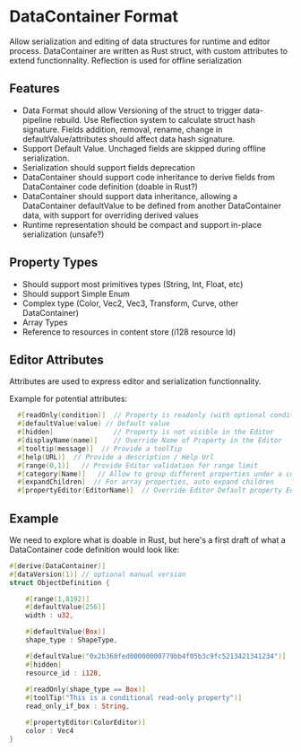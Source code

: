 # DataContainer Format

Allow serialization and editing of data structures for runtime and editor process.
DataContainer are written as Rust struct, with custom attributes to extend functionnality.
Reflection is used for offline serialization

## Features 

* Data Format should allow Versioning of the struct to trigger data-pipeline rebuild. Use Reflection system to calculate struct hash signature. Fields addition, removal, rename, change in defaultValue/attributes should affect data hash signature.
* Support Default Value. Unchaged fields are skipped during offline serialization.
* Serialization should support fields deprecation
* DataContainer should support code inheritance to derive fields from DataContainer code definition (doable in Rust?)
* DataContainer should support data inheritance, allowing a DataContainer defaultValue to be defined from another DataContainer data, with support for overriding derived values
* Runtime representation should be compact and support in-place serialization (unsafe?)


## Property Types

* Should support most primitives types (String, Int, Float, etc)
* Should support Simple Enum
* Complex type (Color, Vec2, Vec3, Transform, Curve, other DataContainer)
* Array Types
* Reference to resources in content store (i128 resource Id)
 

## Editor Attributes

Attributes are used to express editor and serialization functionnality.

Example for potential attributes:
```rust
  #[readOnly(condition)]  // Property is readonly (with optional condition)
  #[defaultValue(value) // Default value
  #[hidden]               // Property is not visible in the Editor
  #[displayName(name)]    // Override Name of Property in the Editor
  #[tooltip(message)]  // Provide a toolTip 
  #[help(URL)]  // Provide a description / Help Url
  #[range(0,1)]   // Provide Editor validation for range limit
  #[category(Name)]   // Allow to group different properties under a collapsable property
  #[expandChildren]  // For array properties, auto expand children 
  #[propertyEditor(EditorName)]  // Override Editor Default property Editor
```

## Example

We need to explore what is doable in Rust, but here's a first draft of what a DataContainer code definition would look like:

```rust
#[derive(DataContainer)]
#[dataVersion(1)] // optional manual version
struct ObjectDefinition {

	#[range(1,8192)]
	#[defaultValue(256)]
	width : u32,

	#[defaultValue(Box)]
	shape_type : ShapeType,

	#[defaultValue("0x2b368fed00000000779bb4f05b3c9fc5213421341234")]
	#[hidden]
	resource_id : i128,
	
	#[readOnly(shape_type == Box)]
	#[toolTip("This is a conditional read-only property")]
	read_only_if_box : String,

	#[propertyEditor(ColorEditor)] 
	color : Vec4
}
```

